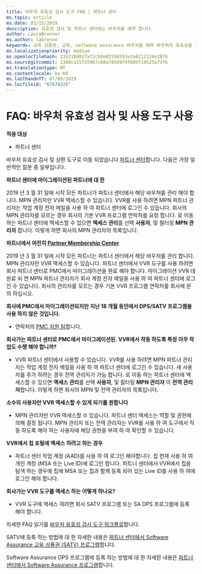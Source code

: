 ```yaml
---
title: 바우처 유효성 검사 도구 FAQ | 파트너 센터
ms.topic: article
ms.date: 03/15/2019
description: 유효성 검사 및 파트너 센터에는 바우처를 예약 합니다.
author: LauraBrenner
ms.author: labrenne
keywords: 교육 상품권, 교육, software assurance 바우처를 예약 바우처의 유효성을 검사합니다
ms.localizationpriority: medium
ms.openlocfilehash: 210218d027af2cb0e02556593e3a6212124e28f6
ms.sourcegitcommit: 1388ca15f359b7cb0a7856974f605f14523a73fb
ms.translationtype: MT
ms.contentlocale: ko-KR
ms.lasthandoff: 07/09/2019
ms.locfileid: "67674226"
---
```

# <a name="faq-using-the-voucher-validation-and-redemption-tool"></a>FAQ: 바우처 유효성 검사 및 사용 도구 사용 

**적용 대상**

- 파트너 센터

바우처 유효성 검사 및 상환 도구로 이동 되었습니다 [파트너 센터](https://partner.microsoft.com/en-us/pcv/dashboard/overview)합니다. 다음은 가장 일반적인 질문 중 일부입니다. 

**파트너 센터에 마이그레이션된 파트너에 대 한**

 2019 년 3 월 31 일에 시작 모든 파트너가 파트너 센터에서 해당 바우처를 관리 해야 합니다. MPN 관리자만 VVR 액세스할 수 있습니다. VVR를 사용 하려면 MPN 파트너 관리자는 작업 계정 전자 메일을 사용 하 여 파트너 센터에 로그인 수 있습니다. 회사의 MPN 관리자를 모르는 경우 회사의 기본 VVR 프로그램 연락처를 요청 합니다.  로 이동 하는 파트너 센터에 액세스할 수 있으면 **액세스 관리**를 선택 **사용자**, 및 필터링 **MPN 관리자** 합니다. 이렇게 하면 회사의 MPN 관리자의 목록입니다.  

**파트너에서 여전히 [Partner Membership Center](https://partner.microsoft.com/)**

2019 년 3 월 31 일에 시작 모든 파트너는 파트너 센터에서 해당 바우처를 관리 합니다. MPN 관리자만 VVR 액세스할 수 있습니다. 파트너 센터에서 VVR 도구를 사용 하려면 회사 파트너 센터로 PMC에서 마이그레이션을 완료 해야 합니다. 마이그레이션 VVR 데 완료 되 면 MPN 파트너 관리자가 회사 계정 전자 메일을 사용 하 여 파트너 센터에 로그인 수 있습니다. 회사의 관리자를 모르는 경우 기본 VVR 프로그램 연락처를 회사에 문의 하십시오.  


**회사에 PMC에서 마이그레이션되지만 지난 18 개월 동안에서 DPS/SATV 프로그램을 사용 하지 않은 것입니다.**

- 연락처의 [PMC 지원 팀](mailto:proghelp@microsoft.com)합니다. 


**회사가는 파트너 센터로 PMC에서 마이그레이션된. VVR에서 작동 하도록 특정 아무 작업도 수행 해야 합니까?** 

- VVR 파트너 센터에서 사용할 수 있습니다.  VVR를 사용 하려면 MPN 파트너 관리자는 작업 계정 전자 메일을 사용 하 여 파트너 센터에 로그인 수 있습니다. 새 사용자를 추가 하려는 경우 전역 관리자가 가능 합니다. 로 이동 하는 파트너 센터에 액세스할 수 있으면 **액세스 관리**를 선택 **사용자**, 및 필터링 **MPN 관리자** 의 **전역 관리자**합니다. 이렇게 하면 회사의 MPN 및 전역 관리자의 목록입니다.  

**소수의 사용자만 VVR 액세스할 수 있게 되기를 원합니다**

- MPN 관리자만 VVR 액세스할 수 있습니다. 파트너 센터 액세스는 역할 및 권한에 의해 결정 됩니다. MPN 관리자 또는 전역 관리자는 VVR를 사용 하 여 도구에서 작동 하도록 해야 하는 사용자에 해당 권한을 부여 하 여 확인할 수 있습니다.

**VVR에서 칩 포털에 액세스 하려고 하는 경우**

- 파트너 센터 작업 계정 (AAD)를 사용 하 여 로그인 해야합니다.  칩 현재 사용 하 여 개인 계정 (MSA 또는 Live ID)에 로그인 합니다.  파트너 센터에서 VVR에서 칩을 탐색 하는 경우에 칩에 MSA 또는 칩과 함께 등록 되어 있는 Live ID를 사용 하 여에 로그인 해야 합니다.

**회사가는 VVR 도구를 액세스 하는 어떻게 하나요?**

- VVR 도구에 액세스 하려면 회사 SATV 프로그램 또는 SA DPS 프로그램에 등록 해야 합니다.

자세한 FAQ 읽기를 [바우처 유효성 검사 도구 워크플로](https://query.prod.cms.rt.microsoft.com/cms/api/am/binary/RE3kz5o)합니다.

SATV에 등록 하는 방법에 대 한 자세한 내용은 [파트너 센터에서 Software Assurance 교육 상품권 (SATV) 프로그램](software-assurance-satv.md)합니다.

Software Assurance DPS 프로그램에 등록 하는 방법에 대 한 자세한 내용은 [파트너 센터에서 Software Assurance 프로그램](software-assurance-dps.md)합니다.
